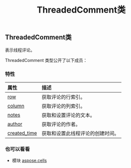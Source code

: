 ﻿---
title: ThreadedComment类
second_title: Aspose.Cells for Python via .NET API 参考文献
description:
type: docs
weight: 1440
url: /zh/python-net/aspose.cells/threadedcomment/
is_root: false
---
## ThreadedComment类
表示线程评论。



ThreadedComment 类型公开了以下成员：

### 特性
|属性|描述|
| :- | :- |
| [row](/cells/zh/python-net/aspose.cells/threadedcomment/row) |获取评论的行索引。|
| [column](/cells/zh/python-net/aspose.cells/threadedcomment/column) |获取评论的列索引。|
| [notes](/cells/zh/python-net/aspose.cells/threadedcomment/notes) |获取和设置评论的文本。|
| [author](/cells/zh/python-net/aspose.cells/threadedcomment/author) |获取评论的作者。|
| [created_time](/cells/zh/python-net/aspose.cells/threadedcomment/created_time) |获取和设置此线程评论的创建时间。|



### 也可以看看
* 模块 [aspose.cells](..)
